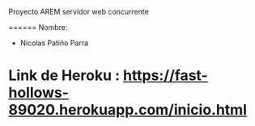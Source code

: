Proyecto AREM servidor web concurrente

======
Nombre: 

* Nicolas Patiño Parra

Link de Heroku : https://fast-hollows-89020.herokuapp.com/inicio.html
===================
